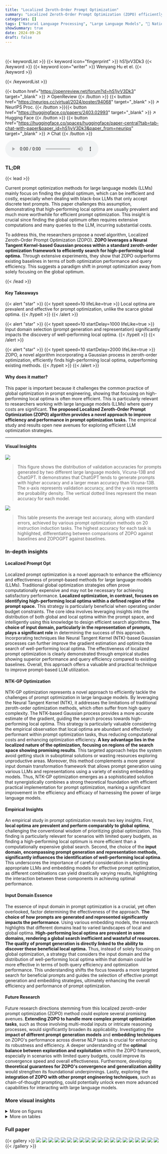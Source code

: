```yaml
---
title: "Localized Zeroth-Order Prompt Optimization"
summary: "Localized Zeroth-Order Prompt Optimization (ZOPO) efficiently finds high-performing local optima for prompt optimization in black-box LLMs, outperforming existing global optimization methods."
categories: []
tags: ["Natural Language Processing", "Large Language Models", "🏢 National University of Singapore",]
showSummary: true
date: 2024-09-26
draft: false
---
```


<br>

{{< keywordList >}}
{{< keyword icon="fingerprint" >}} hS1jvV3Dk3 {{< /keyword >}}
{{< keyword icon="writer" >}} Wenyang Hu et el. {{< /keyword >}}
 
{{< /keywordList >}}

{{< button href="https://openreview.net/forum?id=hS1jvV3Dk3" target="_blank" >}}
↗ OpenReview
{{< /button >}}
{{< button href="https://neurips.cc/virtual/2024/poster/94068" target="_blank" >}}
↗ NeurIPS Proc.
{{< /button >}}{{< button href="https://huggingface.co/papers/2403.02993" target="_blank" >}}
↗ Hugging Face
{{< /button >}}
{{< button href="https://huggingface.co/spaces/huggingface/paper-central?tab=tab-chat-with-paper&paper_id=hS1jvV3Dk3&paper_from=neurips" target="_blank" >}}
↗ Chat
{{< /button >}}



<audio controls>
    <source src="https://ai-paper-reviewer.com/hS1jvV3Dk3/podcast.wav" type="audio/wav">
    Your browser does not support the audio element.
</audio>


### TL;DR


{{< lead >}}

Current prompt optimization methods for large language models (LLMs) mainly focus on finding the global optimum, which can be inefficient and costly, especially when dealing with black-box LLMs that only accept discrete text prompts. This paper challenges this assumption, demonstrating that high-performing local optima are usually prevalent and much more worthwhile for efficient prompt optimization.  This insight is crucial since finding the global optimum often requires extensive computations and many queries to the LLM, incurring substantial costs.

To address this, the researchers propose a novel algorithm, Localized Zeroth-Order Prompt Optimization (ZOPO). **ZOPO leverages a Neural Tangent Kernel-based Gaussian process within a standard zeroth-order optimization framework to efficiently search for high-performing local optima.** Through extensive experiments, they show that ZOPO outperforms existing baselines in terms of both optimization performance and query efficiency.  This suggests a paradigm shift in prompt optimization away from solely focusing on the global optimum.

{{< /lead >}}


#### Key Takeaways

{{< alert "star" >}}
{{< typeit speed=10 lifeLike=true >}} Local optima are prevalent and effective for prompt optimization, unlike the scarce global optima. {{< /typeit >}}
{{< /alert >}}

{{< alert "star" >}}
{{< typeit speed=10 startDelay=1000 lifeLike=true >}} Input domain selection (prompt generation and representation) significantly impacts the discovery of well-performing local optima. {{< /typeit >}}
{{< /alert >}}

{{< alert "star" >}}
{{< typeit speed=10 startDelay=2000 lifeLike=true >}} ZOPO, a novel algorithm incorporating a Gaussian process in zeroth-order optimization, efficiently finds high-performing local optima, outperforming existing methods. {{< /typeit >}}
{{< /alert >}}

#### Why does it matter?
This paper is important because it challenges the common practice of global optimization in prompt engineering, showing that focusing on high-performing local optima is often more efficient.  This is particularly relevant to researchers working with large language models (LLMs) where query costs are significant.  **The proposed Localized Zeroth-Order Prompt Optimization (ZOPO) algorithm provides a novel approach to improve efficiency and performance in prompt optimization tasks.**  The empirical study and results open new avenues for exploring efficient LLM optimization strategies.

------
#### Visual Insights



![](https://ai-paper-reviewer.com/hS1jvV3Dk3/figures_3_1.jpg)

> This figure shows the distribution of validation accuracies for prompts generated by two different large language models, Vicuna-13B and ChatGPT.  It demonstrates that ChatGPT tends to generate prompts with higher accuracy and a larger mean accuracy than Vicuna-13B.  The x-axis represents validation accuracy, and the y-axis represents the probability density. The vertical dotted lines represent the mean accuracy for each model.





![](https://ai-paper-reviewer.com/hS1jvV3Dk3/tables_6_1.jpg)

> This table presents the average test accuracy, along with standard errors, achieved by various prompt optimization methods on 20 instruction induction tasks.  The highest accuracy for each task is highlighted, differentiating between comparisons of ZOPO against baselines and ZOPOGPT against baselines.





### In-depth insights


#### Localized Prompt Opt
Localized prompt optimization is a novel approach to enhance the efficiency and effectiveness of prompt-based methods for large language models (LLMs).  Traditional global optimization strategies often prove computationally expensive and may not be necessary for achieving satisfactory performance.  **Localized optimization, in contrast, focuses on identifying high-performing local optima within a defined region of the prompt space.** This strategy is particularly beneficial when operating under budget constraints. The core idea involves leveraging insights into the distribution of both global and local optima within the prompt space, and intelligently using this knowledge to design efficient search algorithms. **The choice of input domain, particularly in the representation of prompts, plays a significant role** in determining the success of this approach. Incorporating techniques like Neural Tangent Kernel (NTK)-based Gaussian processes can further improve the gradient estimation and optimize the search of well-performing local optima.  The effectiveness of localized prompt optimization is clearly demonstrated through empirical studies showing superior performance and query efficiency compared to existing baselines. Overall, this approach offers a valuable and practical technique to improve prompt-based LLM utilization.

#### NTK-GP Optimization
NTK-GP optimization represents a novel approach to efficiently tackle the challenges of prompt optimization in large language models. By leveraging the Neural Tangent Kernel (NTK), it addresses the limitations of traditional zeroth-order optimization methods, which often suffer from high query complexity. The NTK-based Gaussian process provides a more accurate estimate of the gradient, guiding the search process towards high-performing local optima. This strategy is particularly valuable considering the empirical observation that local optima are abundant and effectively performant within prompt optimization tasks, thus reducing computational costs and enhancing optimization efficiency. **A key advantage lies in the localized nature of the optimization, focusing on regions of the search space showing promising results**. This targeted approach helps the system avoid getting stuck in suboptimal solutions or wasting resources exploring unproductive areas. Moreover, this method complements a more general input domain transformation framework that allows prompt generation using various LLMs and representations using a variety of existing embedding models. Thus, NTK-GP optimization emerges as a sophisticated solution that synergistically combines a strong theoretical foundation with efficient practical implementation for prompt optimization, marking a significant improvement in the efficiency and efficacy of harnessing the power of large language models.

#### Empirical Insights
An empirical study in prompt optimization reveals two key insights.  First, **local optima are prevalent and perform comparably to global optima**, challenging the conventional wisdom of prioritizing global optimization. This finding is particularly relevant for scenarios with limited query budgets, as finding a high-performing local optimum is more efficient than a computationally expensive global search. Second, the choice of the **input domain, encompassing prompt generation and representation methods, significantly influences the identification of well-performing local optima**.  This underscores the importance of careful consideration in selecting appropriate LLMs and embedding models for effective prompt optimization, as different combinations can yield drastically varying results, highlighting the interaction between these components in achieving optimal performance.

#### Input Domain Essence
The essence of input domain in prompt optimization is a crucial, yet often overlooked, factor determining the effectiveness of the approach.  **The choice of how prompts are generated and represented significantly impacts the performance**. Using various embedding models, the research highlights that different domains lead to varied landscapes of local and global optima.  **High-performing local optima are prevalent in some domains, rendering a global search inefficient and wasteful of resources.**  **The quality of prompt generation is directly linked to the ability to discover these beneficial local optima.** Thus, instead of solely focusing on global optimization, a strategy that considers the input domain and the distribution of well-performing local optima within that domain could be more effective in terms of both query efficiency and optimization performance. This understanding shifts the focus towards a more targeted search for beneficial prompts and guides the selection of effective prompt generation and embedding strategies, ultimately enhancing the overall efficiency and performance of prompt optimization.

#### Future Research
Future research directions stemming from this localized zeroth-order prompt optimization (ZOPO) method could explore several promising avenues. **Extending ZOPO to handle more complex prompt optimization tasks**, such as those involving multi-modal inputs or intricate reasoning processes, would significantly broaden its applicability.  Investigating the **impact of different prompt generation models** and **embedding techniques** on ZOPO's performance across diverse NLP tasks is crucial for enhancing its robustness and efficiency.  A deeper understanding of the **optimal balance between exploration and exploitation** within the ZOPO framework, especially in scenarios with limited query budgets, could improve its convergence speed and overall effectiveness. Furthermore, developing **theoretical guarantees for ZOPO's convergence and generalization ability** would strengthen its foundational underpinnings. Lastly, exploring the **integration of ZOPO with other prompt engineering techniques**, such as chain-of-thought prompting, could potentially unlock even more advanced capabilities for interacting with large language models.


### More visual insights

<details>
<summary>More on figures
</summary>


![](https://ai-paper-reviewer.com/hS1jvV3Dk3/figures_3_2.jpg)

> This figure visualizes the accuracy landscape (function surface) for prompt optimization using two different embedding methods: the last token embedding from the Vicuna-13B model and the SBERT embedding.  The visualizations aim to illustrate how the choice of embedding impacts the distribution of well-performing local optima in the prompt optimization process.  Different embeddings lead to varying numbers of well-performing local optima, highlighting the importance of input domain selection in efficient prompt optimization.


![](https://ai-paper-reviewer.com/hS1jvV3Dk3/figures_7_1.jpg)

> This figure compares the query efficiency of ZOPO against several baseline methods (APE, InstructZero, INSTINCT, EvoPrompt, PB, and OPRO) across three different tasks (taxonomy_animal, cause_and_effect, and informal_to_formal). The top row shows test accuracy, while the bottom row shows validation accuracy.  The x-axis represents the number of queries, and the y-axis represents accuracy.  The figure demonstrates that ZOPO generally achieves better performance with the same number of queries compared with other baseline methods and yields superior performance upon convergence. The plot also reveals that ZOPO achieves lower validation accuracy but higher test accuracy on the taxonomy_animal task compared to INSTINCT, suggesting better generalization for ZOPO.


![](https://ai-paper-reviewer.com/hS1jvV3Dk3/figures_15_1.jpg)

> This figure shows the performance profile of several prompt optimization methods on 20 different instruction induction tasks. The performance profile is a plot showing the cumulative distribution function (CDF) of the performance of each method.  The x-axis represents the performance level (τ) and the y-axis shows the proportion of tasks for which the method achieves at least that performance level (p(τ)). A method that is consistently better than other methods will have a curve that is higher and further to the right. The figure indicates that ZOPO outperforms other methods across a range of performance levels.


![](https://ai-paper-reviewer.com/hS1jvV3Dk3/figures_16_1.jpg)

> This figure shows the performance profile curves for various prompt optimization methods on 20 different tasks.  The performance profile, denoted as p(τ), indicates the probability that a given method achieves a performance within a factor of τ of the best observed performance across all methods tested on the task. A higher p(τ) value at any given τ signifies better performance.  The curve for ZOPO (the proposed method) dominates others, indicating better performance overall.  Section 5 provides further details on the methodology and the results.


![](https://ai-paper-reviewer.com/hS1jvV3Dk3/figures_17_1.jpg)

> This figure shows the performance profile of different prompt optimization methods across 20 tasks. The performance profile is a cumulative distribution function (CDF) that plots the proportion of tasks for which a given method achieves a performance within a certain distance (τ) from the best-performing method for each task. A higher p(τ) indicates superior performance across more tasks.  Section 5 provides further details.


![](https://ai-paper-reviewer.com/hS1jvV3Dk3/figures_18_1.jpg)

> This figure visualizes the performance of 300 randomly selected prompts on various tasks. Each prompt's embedding (using the last token representation) is reduced to two dimensions using t-SNE for better visualization. The color of each point represents its validation accuracy, demonstrating the prevalence of well-performing local optima in the prompt optimization landscape, supporting Insight I in the paper.


![](https://ai-paper-reviewer.com/hS1jvV3Dk3/figures_18_2.jpg)

> This figure displays the distribution of validation accuracies achieved by prompts generated using two different large language models: Vicuna-13B and ChatGPT.  The x-axis represents the validation accuracy, while the y-axis shows the probability density.  Each subplot corresponds to a different instruction induction task. The vertical dotted lines in each subplot indicate the mean validation accuracy for that task. This visualization helps to understand the variability in performance across different prompts generated by each model and across different tasks.  The comparison between Vicuna-13B and ChatGPT highlights differences in their ability to generate high-performing prompts.


![](https://ai-paper-reviewer.com/hS1jvV3Dk3/figures_19_1.jpg)

> This figure visualizes the accuracy landscape (function surface) for different prompt optimization tasks.  The x and y axes represent the two dimensions of the reduced prompt embedding (Vicuna-13B last token embedding reduced to 2D using t-SNE), and the color intensity represents the validation accuracy. The contour plots at the bottom provide additional visualization of the accuracy landscape. This figure illustrates that the complexity of the target function varies among tasks, with some having many good local optima and others having fewer.  The existence of numerous good local optima supports the paper's focus on localized zeroth-order optimization.


![](https://ai-paper-reviewer.com/hS1jvV3Dk3/figures_21_1.jpg)

> This figure shows the performance profile of different prompt optimization methods on 20 instruction induction tasks.  The performance profile plots the cumulative distribution function (CDF) of the performance of each method relative to the best performing method across all tasks. A higher p(τ) indicates better performance, meaning that the method achieves a higher accuracy within a given distance (τ) from the optimal accuracy.  The figure highlights the superior performance of the proposed ZOPOGPT method compared to several baselines (APE, InstructZero, INSTINCT, EvoPrompt, PB, OPRO).


![](https://ai-paper-reviewer.com/hS1jvV3Dk3/figures_21_2.jpg)

> This figure compares the query efficiency of ZOPO against several other baseline methods across different query budget scales.  The top row shows the test accuracy, while the bottom row displays the validation accuracy.  It illustrates that ZOPO generally achieves better performance with the same number of queries compared to other methods, and it shows superior performance upon convergence.  Noteworthy is that ZOPO achieves lower validation accuracy but higher test accuracy on the \texttt{taxonomy_animal} task than INSTINCT, suggesting potentially better generalization.


![](https://ai-paper-reviewer.com/hS1jvV3Dk3/figures_24_1.jpg)

> The figure shows the performance profile of different prompt optimization methods across 20 tasks, comparing their efficiency in achieving high accuracy within a given query budget.  The x-axis (τ) represents the performance gap from the best-performing method, and the y-axis (ρ(τ)) indicates the proportion of tasks for which a method achieves a performance within τ of the optimum. A higher curve shows better performance.  Section 5 provides more detailed analysis of these results.


</details>




<details>
<summary>More on tables
</summary>


![](https://ai-paper-reviewer.com/hS1jvV3Dk3/tables_8_1.jpg)
> This table presents the average test accuracy and standard error for various prompt optimization methods across 20 instruction induction tasks.  The results compare ZOPO and ZOPOGPT against several baselines (APE, InstructZero, INSTINCT, EvoPrompt, PB, OPRO).  The highest accuracy for each task is highlighted, with the best results for ZOPO and ZOPOGPT indicated using bold and green highlighting, respectively. The table showcases the superior performance of ZOPO and ZOPOGPT compared to the other baselines on a majority of tasks.

![](https://ai-paper-reviewer.com/hS1jvV3Dk3/tables_20_1.jpg)
> This table presents a comparison of the average test accuracy achieved by various prompt optimization methods on 20 instruction induction tasks.  The results are reported with standard error across three runs.  The table highlights the highest accuracy achieved by ZOPO compared to the baselines for each task, and also highlights the best performance of ZOPOGPT against baselines using green cells. The results showcase the superior performance of ZOPO and ZOPOGPT compared to the other methods.

![](https://ai-paper-reviewer.com/hS1jvV3Dk3/tables_22_1.jpg)
> This table presents the performance of various prompt optimization methods on the GLUE benchmark.  The GLUE benchmark consists of several natural language understanding tasks.  The table shows the test accuracy achieved by each method on each task, highlighting the relative performance of ZOPO compared to established baselines. The '#best-performing tasks' and 'performance profile p(5)' rows provide a summary of the overall comparative performance.

![](https://ai-paper-reviewer.com/hS1jvV3Dk3/tables_22_2.jpg)
> This table compares the performance of ZOPO under zero-shot and few-shot (5 examples) settings on various instruction induction tasks.  It demonstrates the impact of providing a small number of examples to guide the LLM (few-shot learning) on the final accuracy.  The table allows one to see whether providing in-context examples improves performance.

![](https://ai-paper-reviewer.com/hS1jvV3Dk3/tables_23_1.jpg)
> This table shows the test accuracy results for different combinations of prompt generation models (Vicuna-13B and WizardLM-13B) and black-box LLMs used for prompt evaluation (GPT-3.5, PaLM2, and GPT-4) on instruction induction tasks.  It demonstrates the generalizability of ZOPO across various LLMs and shows that Vicuna generally performs better than WizardLM for prompt generation and representation in this context.  The best-performing LLM for each task is highlighted. The performance profile (p(5)) is also included to provide a summary of the overall performance.

![](https://ai-paper-reviewer.com/hS1jvV3Dk3/tables_24_1.jpg)
> This table compares the performance of ZOPO when using prompts generated by Vicuna-13B and ChatGPT, while keeping the embedding model (SBERT) consistent.  It demonstrates how the choice of prompt generation model affects the optimization results, highlighting the impact of the input domain on the ZOPO's performance. The results are presented for 20 instruction induction tasks, allowing for a comprehensive comparison of the two prompt generation methods.

![](https://ai-paper-reviewer.com/hS1jvV3Dk3/tables_25_1.jpg)
> This table presents the average test accuracy achieved by the ZOPO algorithm using four different embedding methods (Last Token, OpenAI, SBERT, and Random) on 20 instruction induction tasks.  The standard error across 3 runs is also provided.  The results show the impact of different embedding choices on the algorithm's performance.

![](https://ai-paper-reviewer.com/hS1jvV3Dk3/tables_26_1.jpg)
> This table presents a comparison of the performance of the ZOPO algorithm across four different embedding methods (Last Token, OpenAI, SBERT, and Random) when applied to 20 instruction induction tasks.  The goal is to investigate how the choice of embedding impacts the algorithm's ability to find high-performing prompts.  Each row represents a task, and the columns show the average test accuracy and standard error for each embedding method. The final two rows summarize the number of tasks where each embedding method achieved the highest accuracy and the performance profile (p(5)), a metric that assesses the algorithm's overall performance.

![](https://ai-paper-reviewer.com/hS1jvV3Dk3/tables_26_2.jpg)
> This table presents the average test accuracy achieved by the ZOPO algorithm using four different embedding methods on 20 instruction induction tasks. The embeddings used are: Last Token embedding from Vicuna-13B, OpenAI embedding, SBERT embedding, and Random embedding.  The table shows the average test accuracy and standard error (across 3 runs) for each embedding method on each of the 20 tasks, and also provides the number of times each method achieved the highest accuracy, and the performance profile p(5) which reflects the overall ranking of each method across the 20 tasks.

![](https://ai-paper-reviewer.com/hS1jvV3Dk3/tables_27_1.jpg)
> This table compares the performance of the proposed ZOPO method against several strong baseline methods on 20 instruction induction tasks.  The average test accuracy and standard error are provided for each method and task.  The best performing method for each task is highlighted.  The table also highlights the highest accuracy achieved by ZOPO and ZOPOGPT (a variant using ChatGPT) compared to the baselines.

![](https://ai-paper-reviewer.com/hS1jvV3Dk3/tables_28_1.jpg)
> This table presents the average test accuracy of several prompt optimization methods on 20 instruction induction tasks.  The results are averaged over three runs, with standard errors reported.  The highest accuracy for each task is bolded when comparing ZOPO against the baselines.  Additionally, the highest accuracy when comparing ZOPOGPT against baselines is highlighted in green.  This table allows for a direct comparison of the performance of ZOPO and ZOPOGPT against existing approaches on various instruction induction tasks.

![](https://ai-paper-reviewer.com/hS1jvV3Dk3/tables_28_2.jpg)
> This table presents the average test accuracy, along with standard errors, achieved by different prompt optimization methods across 20 instruction induction tasks.  The highest accuracy for each task is highlighted, differentiating between the ZOPO and ZOPOGPT models. ZOPO represents the Localized Zeroth-Order Prompt Optimization model, while ZOPOGPT uses ChatGPT to generate prompts. The table allows comparison of ZOPO's performance against other established methods in the field of prompt optimization.

![](https://ai-paper-reviewer.com/hS1jvV3Dk3/tables_29_1.jpg)
> This table presents the average test accuracy achieved by different prompt optimization methods on 20 instruction induction tasks.  The results are shown for several baselines (APE, InstructZero, INSTINCT, EvoPrompt, PB, OPRO) and the proposed methods (ZOPO, ZOPOGPT).  The highest accuracy for each task is highlighted, allowing for a comparison of the relative performance of the different approaches.  ZOPO and ZOPOGPT represent variations of the proposed method, indicating different implementations or modifications applied.

![](https://ai-paper-reviewer.com/hS1jvV3Dk3/tables_30_1.jpg)
> This table presents the average test accuracy achieved by different prompt optimization methods across 20 instruction induction tasks.  The results are averaged across three runs and include standard errors.  The table highlights the best performing method for each task by bolding the highest accuracy when comparing against traditional methods and using a green cell to highlight the best performance for ZOPOGPT (a variant of ZOPO). This allows for a direct comparison of ZOPO and ZOPOGPT against several state-of-the-art methods.

</details>




### Full paper

{{< gallery >}}
<img src="https://ai-paper-reviewer.com/hS1jvV3Dk3/1.png" class="grid-w50 md:grid-w33 xl:grid-w25" />
<img src="https://ai-paper-reviewer.com/hS1jvV3Dk3/2.png" class="grid-w50 md:grid-w33 xl:grid-w25" />
<img src="https://ai-paper-reviewer.com/hS1jvV3Dk3/3.png" class="grid-w50 md:grid-w33 xl:grid-w25" />
<img src="https://ai-paper-reviewer.com/hS1jvV3Dk3/4.png" class="grid-w50 md:grid-w33 xl:grid-w25" />
<img src="https://ai-paper-reviewer.com/hS1jvV3Dk3/5.png" class="grid-w50 md:grid-w33 xl:grid-w25" />
<img src="https://ai-paper-reviewer.com/hS1jvV3Dk3/6.png" class="grid-w50 md:grid-w33 xl:grid-w25" />
<img src="https://ai-paper-reviewer.com/hS1jvV3Dk3/7.png" class="grid-w50 md:grid-w33 xl:grid-w25" />
<img src="https://ai-paper-reviewer.com/hS1jvV3Dk3/8.png" class="grid-w50 md:grid-w33 xl:grid-w25" />
<img src="https://ai-paper-reviewer.com/hS1jvV3Dk3/9.png" class="grid-w50 md:grid-w33 xl:grid-w25" />
<img src="https://ai-paper-reviewer.com/hS1jvV3Dk3/10.png" class="grid-w50 md:grid-w33 xl:grid-w25" />
<img src="https://ai-paper-reviewer.com/hS1jvV3Dk3/11.png" class="grid-w50 md:grid-w33 xl:grid-w25" />
<img src="https://ai-paper-reviewer.com/hS1jvV3Dk3/12.png" class="grid-w50 md:grid-w33 xl:grid-w25" />
<img src="https://ai-paper-reviewer.com/hS1jvV3Dk3/13.png" class="grid-w50 md:grid-w33 xl:grid-w25" />
<img src="https://ai-paper-reviewer.com/hS1jvV3Dk3/14.png" class="grid-w50 md:grid-w33 xl:grid-w25" />
<img src="https://ai-paper-reviewer.com/hS1jvV3Dk3/15.png" class="grid-w50 md:grid-w33 xl:grid-w25" />
<img src="https://ai-paper-reviewer.com/hS1jvV3Dk3/16.png" class="grid-w50 md:grid-w33 xl:grid-w25" />
<img src="https://ai-paper-reviewer.com/hS1jvV3Dk3/17.png" class="grid-w50 md:grid-w33 xl:grid-w25" />
<img src="https://ai-paper-reviewer.com/hS1jvV3Dk3/18.png" class="grid-w50 md:grid-w33 xl:grid-w25" />
<img src="https://ai-paper-reviewer.com/hS1jvV3Dk3/19.png" class="grid-w50 md:grid-w33 xl:grid-w25" />
<img src="https://ai-paper-reviewer.com/hS1jvV3Dk3/20.png" class="grid-w50 md:grid-w33 xl:grid-w25" />
{{< /gallery >}}